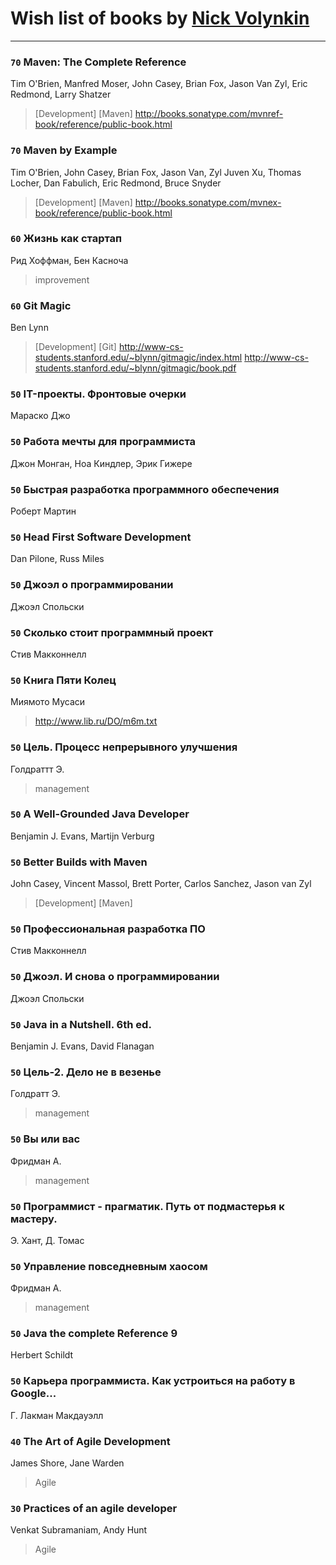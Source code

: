 # Wish list of books by [Nick Volynkin](https://www.linkedin.com/in/nickvolynkin)
---

### `70` Maven: The Complete Reference
Tim O'Brien, Manfred Moser, John Casey, Brian Fox, Jason Van Zyl, Eric Redmond, Larry Shatzer
> [Development] [Maven]
> http://books.sonatype.com/mvnref-book/reference/public-book.html

### `70` Maven by Example
Tim O'Brien, John Casey, Brian Fox, Jason Van, Zyl Juven Xu, Thomas Locher, Dan Fabulich, Eric Redmond, Bruce Snyder
> [Development] [Maven]
> http://books.sonatype.com/mvnex-book/reference/public-book.html

### `60` Жизнь как стартап
Рид Хоффман, Бен Касноча
> improvement

### `60` Git Magic
Ben Lynn
> [Development] [Git]
> http://www-cs-students.stanford.edu/~blynn/gitmagic/index.html
> http://www-cs-students.stanford.edu/~blynn/gitmagic/book.pdf

### `50` IT-проекты. Фронтовые очерки
Мараско Джо

### `50` Работа мечты для программиста
Джон Монган, Ноа Киндлер, Эрик Гижере

### `50` Быстрая разработка программного обеспечения
Роберт Мартин

### `50` Head First Software Development
Dan Pilone, Russ Miles

### `50` Джоэл о программировании
Джоэл Спольски

### `50` Сколько стоит программный проект
Стив Макконнелл

### `50` Книга Пяти Колец
Миямото Мусаси
> http://www.lib.ru/DO/m6m.txt

### `50` Цель. Процесс непрерывного улучшения
Голдраттт Э.
> management

### `50` A Well-Grounded Java Developer
Benjamin J. Evans, Martijn Verburg

### `50` Better Builds with Maven
John Casey, Vincent Massol, Brett Porter, Carlos Sanchez, Jason van Zyl
> [Development] [Maven]

### `50` Профессиональная разработка ПО
Стив Макконнелл

### `50` Джоэл. И снова о программировании
Джоэл Спольски

### `50` Java in a Nutshell. 6th ed.
Benjamin J. Evans, David Flanagan

### `50` Цель-2. Дело не в везенье
Голдратт Э.
> management

### `50` Вы или вас
Фридман А.
> management

### `50` Программист - прагматик. Путь от подмастерья к мастеру.
Э. Хант, Д. Томас

### `50` Управление повседневным хаосом
Фридман А.
> management

### `50` Java the complete Reference 9
Herbert Schildt

### `50` Карьера программиста. Как устроиться на работу в Google...
Г. Лакман Макдауэлл

### `40` The Art of Agile Development
James Shore, Jane Warden
> Agile

### `30` Practices of an agile developer
Venkat Subramaniam, Andy Hunt
> Agile

